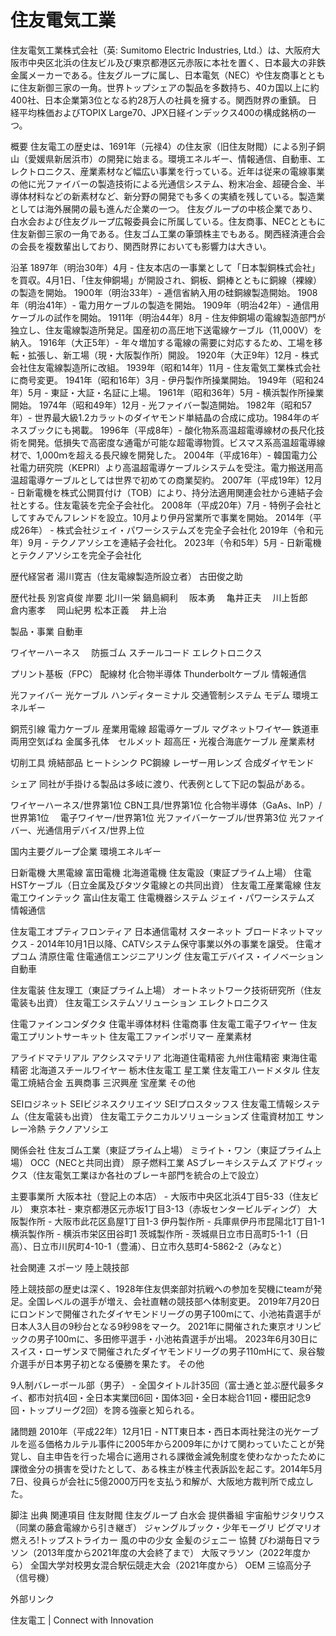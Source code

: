 # 住友電気工業

住友電気工業株式会社（英: Sumitomo Electric Industries, Ltd.）は、大阪府大阪市中央区北浜の住友ビル及び東京都港区元赤阪に本社を置く、日本最大の非鉄金属メーカーである。住友グループに属し、日本電気（NEC）や住友商事とともに住友新御三家の一角。世界トップシェアの製品を多数持ち、40カ国以上に約400社、日本企業第3位となる約28万人の社員を擁する。関西財界の重鎮。
日経平均株価およびTOPIX Large70、JPX日経インデックス400の構成銘柄の一つ。

概要
住友電工の歴史は、1691年（元禄4）の住友家（旧住友財閥）による別子銅山（愛媛県新居浜市）の開発に始まる。環境エネルギー、情報通信、自動車、エレクトロニクス、産業素材など幅広い事業を行っている。近年は従来の電線事業の他に光ファイバーの製造技術による光通信システム、粉末冶金、超硬合金、半導体材料などの新素材など、新分野の開発でも多くの実績を残している。製造業としては海外展開の最も進んだ企業の一つ。
住友グループの中核企業であり、白水会および住友グループ広報委員会に所属している。住友商事、NECとともに住友新御三家の一角である。住友ゴム工業の筆頭株主でもある。関西経済連合会の会長を複数輩出しており、関西財界においても影響力は大きい。

沿革
1897年（明治30年）4月 - 住友本店の一事業として「日本製銅株式会社」を買収。4月1日、「住友伸銅場」が開設され、銅板、銅棒とともに銅線（裸線）の製造を開始。
1900年（明治33年）- 逓信省納入用の硅銅線製造開始。
1908年（明治41年）- 電力用ケーブルの製造を開始。
1909年（明治42年）- 通信用ケーブルの試作を開始。
1911年（明治44年）8月 - 住友伸銅場の電線製造部門が独立し、住友電線製造所発足。国産初の高圧地下送電線ケーブル（11,000V）を納入。
1916年（大正5年）- 年々増加する電線の需要に対応するため、工場を移転・拡張し、新工場（現・大阪製作所）開設。
1920年（大正9年）12月 - 株式会社住友電線製造所に改組。
1939年（昭和14年）11月 - 住友電気工業株式会社に商号変更。
1941年（昭和16年）3月 - 伊丹製作所操業開始。
1949年（昭和24年）5月 - 東証・大証・名証に上場。
1961年（昭和36年）5月 - 横浜製作所操業開始。
1974年（昭和49年）12月 - 光ファイバー製造開始。
1982年（昭和57年）- 世界最大級1.2カラットのダイヤモンド単結晶の合成に成功。1984年のギネスブックにも掲載。
1996年（平成8年）- 酸化物系高温超電導線材の長尺化技術を開発。低損失で高密度な通電が可能な超電導物質。ビスマス系高温超電導線材で、1,000ｍを超える長尺線を開発した。
2004年（平成16年）- 韓国電力公社電力研究院（KEPRI）より高温超電導ケーブルシステムを受注。電力搬送用高温超電導ケーブルとしては世界で初めての商業契約。
2007年（平成19年）12月 - 日新電機を株式公開買付け（TOB）により、持分法適用関連会社から連結子会社とする。住友電装を完全子会社化。
2008年（平成20年）7月 - 特例子会社としてすみでんフレンドを設立。10月より伊丹営業所で事業を開始。
2014年（平成26年） - 株式会社ジェイ・パワーシステムズを完全子会社化
2019年（令和元年）9月 - テクノアソシエを連結子会社化。
2023年（令和5年）5月 - 日新電機とテクノアソシエを完全子会社化

歴代経営者
湯川寛吉（住友電線製造所設立者）
古田俊之助

歴代社長
別宮貞俊
岸要
北川一栄
鍋島綱利　
阪本勇　
亀井正夫　
川上哲郎　
倉内憲孝　
岡山紀男
松本正義　
井上治

製品・事業
自動車

ワイヤーハーネス　
防振ゴム
スチールコード
エレクトロニクス

プリント基板（FPC）
配線材
化合物半導体
Thunderboltケーブル
情報通信

光ファイバー
光ケーブル
ハンディターミナル
交通管制システム
モデム
環境エネルギー

銅荒引線
電力ケーブル
産業用電線
超電導ケーブル
マグネットワイヤ―
鉄道車両用空気ばね
金属多孔体　セルメット
超高圧・光複合海底ケーブル
産業素材

切削工具
焼結部品
ヒートシンク
PC鋼線
レーザー用レンズ
合成ダイヤモンド

シェア
同社が手掛ける製品は多岐に渡り、代表例として下記の製品がある。

ワイヤーハーネス/世界第1位
CBN工具/世界第1位
化合物半導体（GaAs、InP）/世界第1位　
電子ワイヤー/世界第1位
光ファイバーケーブル/世界第3位
光ファイバー、光通信用デバイス/世界上位

国内主要グループ企業
環境エネルギー

日新電機
大黒電線
富田電機
北海道電機
住友電設（東証プライム上場）
住電HSTケーブル（日立金属及びタツタ電線との共同出資）
住友電工産業電線
住友電工ウインテック
富山住友電工
住電機器システム
ジェイ・パワーシステムズ
情報通信

住友電工オプティフロンティア
日本通信電材
スターネット
ブロードネットマックス - 2014年10月1日以降、CATVシステム保守事業以外の事業を譲受。
住電オプコム
清原住電
住電通信エンジニアリング
住友電工デバイス・イノベーション
自動車

住友電装
住友理工（東証プライム上場）
オートネットワーク技術研究所（住友電装も出資）
住友電工システムソリューション
エレクトロニクス

住電ファインコンダクタ
住電半導体材料
住電商事
住友電工電子ワイヤー
住友電工プリントサーキット
住友電工ファインポリマー
産業素材

アライドマテリアル
アクシスマテリア
北海道住電精密
九州住電精密
東海住電精密
北海道スチールワイヤー
栃木住友電工
星工業
住友電工ハードメタル
住友電工焼結合金
五興商事
三沢興産
宝産業
その他

SEIロジネット
SEIビジネスクリエイツ
SEIプロスタッフス
住友電工情報システム（住友電装も出資）
住友電工テクニカルソリューションズ
住電資材加工
サンレー冷熱
テクノアソシエ

関係会社
住友ゴム工業（東証プライム上場）
ミライト・ワン（東証プライム上場）
OCC（NECと共同出資）
原子燃料工業
ASブレーキシステムズ
アドヴィックス（住友電気工業ほか各社のブレーキ部門を統合の上で設立）

主要事業所
大阪本社（登記上の本店） - 大阪市中央区北浜4丁目5-33（住友ビル）
東京本社 - 東京都港区元赤坂1丁目3-13（赤坂センタービルディング）
大阪製作所 - 大阪市此花区島屋1丁目1-3
伊丹製作所 - 兵庫県伊丹市昆陽北1丁目1-1
横浜製作所 - 横浜市栄区田谷町1
茨城製作所 - 茨城県日立市日高町5-1-1（日高）、日立市川尻町4-10-1（豊浦）、日立市久慈町4-5862-2（みなと）

社会関連
スポーツ
陸上競技部

陸上競技部の歴史は深く、1928年住友倶楽部対抗戦への参加を契機にteamが発足。全国レベルの選手が増え、会社直轄の競技部へ体制変更。
2019年7月20日にロンドンで開催されたダイヤモンドリーグの男子100mにて、小池祐貴選手が日本人3人目の9秒台となる9秒98をマーク。
2021年に開催された東京オリンピックの男子100mに、多田修平選手・小池祐貴選手が出場。
2023年6月30日にスイス・ローザンヌで開催されたダイヤモンドリーグの男子110mHにて、泉谷駿介選手が日本男子初となる優勝を果たす。
その他

9人制バレーボール部（男子） - 全国タイトル計35回（富士通と並ぶ歴代最多タイ、都市対抗4回・全日本実業団6回・国体3回・全日本総合11回・櫻田記念9回・トップリーグ2回）を誇る強豪と知られる。

諸問題
2010年（平成22年）12月1日 - NTT東日本・西日本両社発注の光ケーブルを巡る価格カルテル事件に2005年から2009年にかけて関わっていたことが発覚し、自主申告を行った場合に適用される課徴金減免制度を使わなかったために課徴金分の損害を受けたとして、ある株主が株主代表訴訟を起こす。2014年5月7日、役員らが会社に5億2000万円を支払う和解が、大阪地方裁判所で成立した。

脚注
出典
関連項目
住友財閥
住友グループ
白水会
提供番組
宇宙船サジタリウス（同業の藤倉電線から引き継ぎ）
ジャングルブック・少年モーグリ
ピグマリオ
燃えろ!トップストライカー
風の中の少女 金髪のジェニー
協賛
びわ湖毎日マラソン（2013年度から2021年度の大会終了まで）
大阪マラソン（2022年度から）
全国大学対校男女混合駅伝競走大会（2021年度から）
OEM
三協高分子（信号機）

外部リンク

住友電工 | Connect with Innovation
